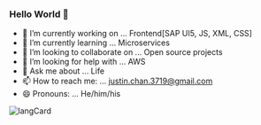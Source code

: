 ### Hello World 👋

- 🔭 I’m currently working on ... Frontend[SAP UI5, JS, XML, CSS]
- 🌱 I’m currently learning ... Microservices
- 👯 I’m looking to collaborate on ... Open source projects 
- 🤔 I’m looking for help with ... AWS
- 💬 Ask me about ... Life 
- 📫 How to reach me: ... justin.chan.3719@gmail.com
- 😄 Pronouns: ... He/him/his
  
<img align="left" alt="langCard" src="https://github-readme-stats.vercel.app/api/top-langs/?username=Just-inC16&hide=jupyter_notebook&theme=ayu-mirage&langs_count=10&layout=compact"/>

